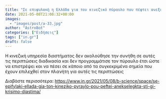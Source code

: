 ```yaml
---
title: "Σε επιφυλακή η Ελλάδα για τον κινεζικό πύραυλο που πέφτει ανεξέλεγκτα στη Γη – Το κρίσιμο διάστημα"
date: 2021-05-08T21:08:32+00:00
images:
  - "images/post/a-33.jpg"
author: "AstroBot"
categories: ["Ειδήσεις"]
tags: ["in.gr"]
draft: false
---
```


Η κινεζική υπηρεσία διαστήματος δεν ακολούθησε την συνήθη σε αυτές τις περιπτώσεις διαδικασία και δεν προγραμμάτισε τον πύραυλο έτσι ώστε να επιστρέψει και να πέσει σε κάποιο από τα συγκεκριμένα σημεία που έχουν επιλεχθεί στον πλανήτη για αυτές τις περιπτώσεις

Διαβάστε περισσότερα: https://www.in.gr/2021/05/08/b-science/space/se-epifylaki-ellada-gia-ton-kineziko-pyraylo-pou-peftei-anekselegkta-sti-gi-krisimo-diastima/
